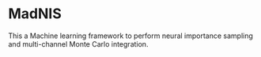 # MadNIS

This a Machine learning framework to perform neural importance sampling and multi-channel Monte Carlo integration.

